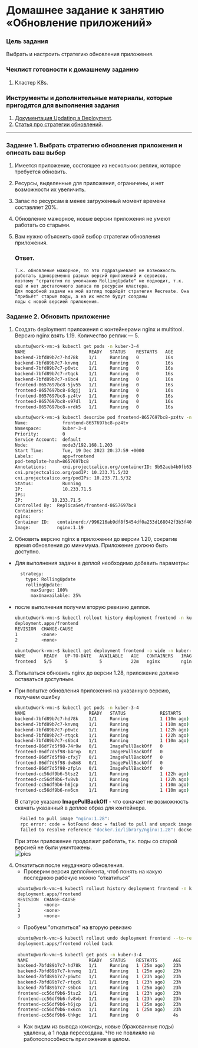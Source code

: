 # Домашнее задание к занятию «Обновление приложений»

### Цель задания

Выбрать и настроить стратегию обновления приложения.

### Чеклист готовности к домашнему заданию

1. Кластер K8s.

### Инструменты и дополнительные материалы, которые пригодятся для выполнения задания

1. [Документация Updating a Deployment](https://kubernetes.io/docs/concepts/workloads/controllers/deployment/#updating-a-deployment).
2. [Статья про стратегии обновлений](https://habr.com/ru/companies/flant/articles/471620/).

-----

### Задание 1. Выбрать стратегию обновления приложения и описать ваш выбор

1. Имеется приложение, состоящее из нескольких реплик, которое требуется обновить.
2. Ресурсы, выделенные для приложения, ограничены, и нет возможности их увеличить.
3. Запас по ресурсам в менее загруженный момент времени составляет 20%.
4. Обновление мажорное, новые версии приложения не умеют работать со старыми.
5. Вам нужно объяснить свой выбор стратегии обновления приложения.

    ### Ответ.
    ```
    Т.к. обновление мажорное, то это подразумевает не возможность работать одновременно разных версий приложений и сервисов.  
    поэтому "стратегия по умолчанию RollingUpdate" не подходит, т.к. ещё и нет достаточного запаса по ресурсам кластера.   
    Для подобной задачи на мой взгляд подойдёт стратегия Recreate. Она "прибьёт" старые поды, а на их месте будут созданы  
    поды с новой версией приложения. 
    ```

### Задание 2. Обновить приложение

1. Создать deployment приложения с контейнерами nginx и multitool. Версию nginx взять 1.19. Количество реплик — 5.
   ```bash
   ubuntu@work-vm:~$ kubectl get pods -n kuber-3-4
   NAME                        READY   STATUS    RESTARTS   AGE
   backend-7bfd89b7c7-hd78k    1/1     Running   0          16s
   backend-7bfd89b7c7-knvmq    1/1     Running   0          16s
   backend-7bfd89b7c7-p6wtc    1/1     Running   0          16s
   backend-7bfd89b7c7-rtqck    1/1     Running   0          16s
   backend-7bfd89b7c7-s6bc4    1/1     Running   0          16s
   frontend-8657697bc8-5jv55   1/1     Running   0          16s
   frontend-8657697bc8-6dgjj   1/1     Running   0          16s
   frontend-8657697bc8-pz4tv   1/1     Running   0          16s
   frontend-8657697bc8-s97dl   1/1     Running   0          16s
   frontend-8657697bc8-xrdk5   1/1     Running   0          16s 
   ```
   ```bash
   ubuntu@work-vm:~$ kubectl describe pod frontend-8657697bc8-pz4tv -n kuber-3-4
   Name:             frontend-8657697bc8-pz4tv
   Namespace:        kuber-3-4
   Priority:         0
   Service Account:  default
   Node:             node3/192.168.1.203
   Start Time:       Tue, 19 Dec 2023 20:37:59 +0000
   Labels:           app=frontend
   pod-template-hash=8657697bc8
   Annotations:      cni.projectcalico.org/containerID: 9b52aeb4b0fb63e50a43b86a9a2677a85569522e1e0ae3867840cc19a5aa96a1
   cni.projectcalico.org/podIP: 10.233.71.5/32
   cni.projectcalico.org/podIPs: 10.233.71.5/32
   Status:           Running
   IP:               10.233.71.5
   IPs:
   IP:           10.233.71.5
   Controlled By:  ReplicaSet/frontend-8657697bc8
   Containers:
   nginx:
   Container ID:   containerd://996216ab9df8f5454df0a253d168042f3b3f400a670c5207ac70d2d7d77c120d
   Image:          nginx:1.19 
   ```
2. Обновить версию nginx в приложении до версии 1.20, сократив время обновления до минимума. Приложение должно быть доступно.
* Для выполнения задачи в деплой необходимо добавить параметры: 
   ```bash
     strategy:
       type: RollingUpdate
       rollingUpdate:
         maxSurge: 100%
         maxUnavailable: 25%
   ```
* после выполнения получим вторую ревизию деплоя.
   ```bash
   ubuntu@work-vm:~$ kubectl rollout history deployment frontend -n kuber-3-4
   deployment.apps/frontend
   REVISION  CHANGE-CAUSE
   1         <none>
   2         <none>   
   ```
   ```bash
   ubuntu@work-vm:~$ kubectl get deployment frontend -o wide -n kuber-3-4
   NAME       READY   UP-TO-DATE   AVAILABLE   AGE   CONTAINERS   IMAGES       SELECTOR
   frontend   5/5     5            5           22m   nginx        nginx:1.20   app=frontend   
   ```
3. Попытаться обновить nginx до версии 1.28, приложение должно оставаться доступным.
* При попытке обновления приложения на указанную версию, получаем ошибку 
   ```bash
   ubuntu@work-vm:~$ kubectl get pods -n kuber-3-4
   NAME                        READY   STATUS             RESTARTS      AGE
   backend-7bfd89b7c7-hd78k    1/1     Running            1 (10m ago)   23h
   backend-7bfd89b7c7-knvmq    1/1     Running            1 (10m ago)   23h
   backend-7bfd89b7c7-p6wtc    1/1     Running            1 (22h ago)   23h
   backend-7bfd89b7c7-rtqck    1/1     Running            1 (22h ago)   23h
   backend-7bfd89b7c7-s6bc4    1/1     Running            1 (10m ago)   23h
   frontend-86df7d5f98-74r9w   0/1     ImagePullBackOff   0             97s
   frontend-86df7d5f98-b4rvp   0/1     ImagePullBackOff   0             97s
   frontend-86df7d5f98-cfxj7   0/1     ImagePullBackOff   0             97s
   frontend-86df7d5f98-dw8m8   0/1     ImagePullBackOff   0             97s
   frontend-86df7d5f98-zfpln   0/1     ImagePullBackOff   0             97s
   frontend-cc56df9b6-5tsz2    1/1     Running            1 (22h ago)   23h
   frontend-cc56df9b6-fv8vb    1/1     Running            1 (22h ago)   23h
   frontend-cc56df9b6-h6jcp    1/1     Running            1 (10m ago)   23h
   frontend-cc56df9b6-nx6cn    1/1     Running            1 (10m ago)   23h
  ```
   В статусе указано **ImagePullBackOff** - что означает не возможность скачать указанный в деплое образ для контейнера. 
   ```bash
     Failed to pull image "nginx:1.28":
     rpc error: code = NotFound desc = failed to pull and unpack image "docker.io/library/nginx:1.28":
     failed to resolve reference "docker.io/library/nginx:1.28": docker.io/library/nginx:1.28: not found
     ```
  При этом приложение продолжит работать, т.к. поды со старой версией не были уничтожены.  
    ![pics](https://github.com/Rain-m-a-n/devops-netology/blob/master/Конфигурация20%20Kubernetes/pics/Home_Work_(3.4)/nginx.jpg)
  

4. Откатиться после неудачного обновления.
   * Проверим версия деплоймента, чтоб понять на какую последнюю рабочую можно "откатиться"
   ```bash
    ubuntu@work-vm:~$ kubectl rollout history deployment frontend -n kuber-3-4
    deployment.apps/frontend
    REVISION  CHANGE-CAUSE
    1         <none>
    2         <none>
    3         <none>
    ```
   * Пробуем "откатиться" на вторую ревизию 
   ```bash
    ubuntu@work-vm:~$ kubectl rollout undo deployment frontend --to-revision 2 -n kuber-3-4
    deployment.apps/frontend rolled back
    
    ubuntu@work-vm:~$ kubectl get pods -n kuber-3-4
    NAME                       READY   STATUS    RESTARTS      AGE
    backend-7bfd89b7c7-hd78k   1/1     Running   1 (25m ago)   23h
    backend-7bfd89b7c7-knvmq   1/1     Running   1 (25m ago)   23h
    backend-7bfd89b7c7-p6wtc   1/1     Running   1 (23h ago)   23h
    backend-7bfd89b7c7-rtqck   1/1     Running   1 (23h ago)   23h
    backend-7bfd89b7c7-s6bc4   1/1     Running   1 (25m ago)   23h
    frontend-cc56df9b6-5tsz2   1/1     Running   1 (23h ago)   23h
    frontend-cc56df9b6-fv8vb   1/1     Running   1 (23h ago)   23h
    frontend-cc56df9b6-h6jcp   1/1     Running   1 (25m ago)   23h
    frontend-cc56df9b6-nx6cn   1/1     Running   1 (25m ago)   23h
    frontend-cc56df9b6-thkgc   1/1     Running   0             4s
    ```
    * Как видим из вывода команды, новые (бракованные поды) удалены, а 1 пода пересоздана. Что не повлияло на работоспособность приложения в целом. 

